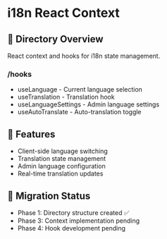 # i18n React Context

## 📁 Directory Overview
React context and hooks for i18n state management.

### /hooks
- useLanguage - Current language selection
- useTranslation - Translation hook
- useLanguageSettings - Admin language settings
- useAutoTranslate - Auto-translation toggle

## 🎯 Features
- Client-side language switching
- Translation state management
- Admin language configuration
- Real-time translation updates

## 🔄 Migration Status
- Phase 1: Directory structure created ✅
- Phase 3: Context implementation pending
- Phase 4: Hook development pending